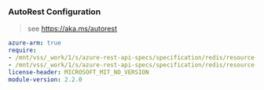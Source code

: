 ### AutoRest Configuration

> see https://aka.ms/autorest

``` yaml
azure-arm: true
require:
- /mnt/vss/_work/1/s/azure-rest-api-specs/specification/redis/resource-manager/readme.md
- /mnt/vss/_work/1/s/azure-rest-api-specs/specification/redis/resource-manager/readme.go.md
license-header: MICROSOFT_MIT_NO_VERSION
module-version: 2.2.0
```